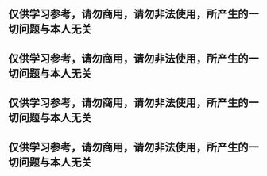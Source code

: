 ## 仅供学习参考，请勿商用，请勿非法使用，所产生的一切问题与本人无关
## 仅供学习参考，请勿商用，请勿非法使用，所产生的一切问题与本人无关
## 仅供学习参考，请勿商用，请勿非法使用，所产生的一切问题与本人无关
## 仅供学习参考，请勿商用，请勿非法使用，所产生的一切问题与本人无关
